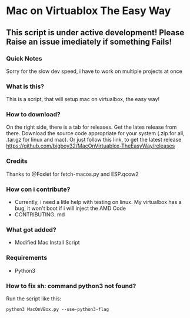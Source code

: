 # Mac on Virtuablox The Easy Way

## This script is under active development! Please Raise an issue imediately if something Fails!

### Quick Notes
Sorry for the slow dev speed, i have to work on multiple projects at once

### What is this?
This is a script, that will setup mac on virtualbox, the easy way!

### How to download?
On the right side, there is a tab for releases. Get the lates release from there. Download the source code appropriate for your system (.zip for all, .tar.gz for linux and mac).
Or just follow this link, to get the latest release https://github.com/bigboy32/MacOnVirtuablox-TheEasyWay/releases

### Credits
Thanks to @Foxlet for fetch-macos.py and ESP.qcow2

### How con i contribute?
* Currently, i need a litle help with testing on linux. My virtualbox has a bug, it won't boot if i will inject the AMD Code
* CONTRIBUTING. md

### What got added?
* Modified Mac Install Script

### Requirements
* Python3

### How to fix sh: command python3 not found?
Run the script like this:
```
python3 MacOnVBox.py --use-python3-flag
```
